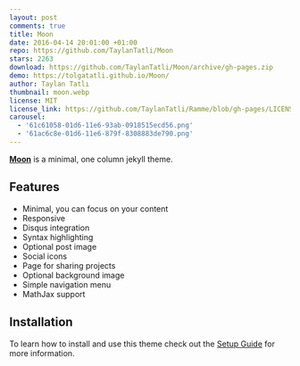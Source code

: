 ```yaml
---
layout: post
comments: true
title: Moon
date: 2016-04-14 20:01:00 +01:00
repo: https://github.com/TaylanTatli/Moon
stars: 2263
download: https://github.com/TaylanTatli/Moon/archive/gh-pages.zip
demo: https://tolgatatli.github.io/Moon/
author: Taylan Tatlı
thumbnail: moon.webp
license: MIT
license_link: https://github.com/TaylanTatli/Ramme/blob/gh-pages/LICENSE
carousel:
  - '61c61058-01d6-11e6-93ab-0918515ecd56.png'
  - '61ac6c8e-01d6-11e6-879f-8308883de790.png'
---
```


**[Moon](https://tolgatatli.github.io/Moon/)** is a minimal, one column jekyll theme.

## Features

* Minimal, you can focus on your content
* Responsive
* Disqus integration
* Syntax highlighting
* Optional post image
* Social icons
* Page for sharing projects
* Optional background image
* Simple navigation menu
* MathJax support

## Installation

To learn how to install and use this theme check out the [Setup Guide](https://tolgatatli.github.io/Moon/moon-theme/) for more information.
